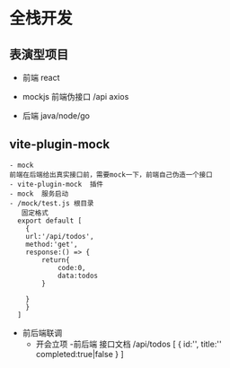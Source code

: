 # 全栈开发
## 表演型项目
- 前端 react
- mockjs  前端伪接口
      /api  axios

- 后端 java/node/go

## vite-plugin-mock
    - mock
    前端在后端给出真实接口前，需要mock一下，前端自己伪造一个接口
    - vite-plugin-mock  插件
    - mock  服务启动
    - /mock/test.js 根目录
       固定格式
      export default [
        {
        url:'/api/todos',
        method:'get',
        response:() => {
            return{
                code:0,
                data:todos
            }

        }
        }
      ]

- 前后端联调
     - 开会立项
     -前后端 接口文档
     /api/todos
     [
        {
            id:'',
            title:''
            completed:true|false
        }
     ]
